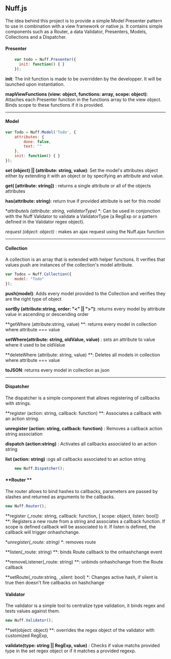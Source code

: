 ## **Nuff.js** ##

The idea behind this project is to provide a simple Model Presenter pattern to use in combination with a view framework or native js. It contains simple components such as a Router, a data Validator, Presenters, Models, Collections  and a Dispatcher.

#### **Presenter** ####

```javascript
    var todo = Nuff.Presenter({
      init: function() { }
    });
```
**init**: The init function is made to be overridden by the developper. It will be launched upon instantiation.

**mapViewFunctions (view: object, functions: array, scope: object)**: Attaches each Presenter function in the functions array to the view object. Binds scope to these functions if it is provided.



----------


#### **Model** ####

```javascript
var Todo = Nuff.Model('Todo', {
	attributes: {
		done: false,
		text: ""
	},
	init: function() { }
});
```

**set (object) || (attribute: string, value)**: Set the model's attributes object either by extending it with an object or by specifying an attribute and value.

**get( [attribute: string])** : returns a single attribute or all of the objects attributes

**has(attribute: string)**: return true if provided attribute is set for this model

**attributeIs (attribute: string, validatorType)* *: Can be used in conjonction with the Nuff Validator to validate a ValidatorType (a RegExp or a pattern defined in the Validator regex object).

*request (object: object)* : makes an ajax request using the Nuff.ajax function


----------

#### **Collection** ####

A collection is an array that is extended with helper functions. It verifies that values push are instances of the collection's model attribute.
```javascript
var Todos = Nuff.Collection({
	model: "Todo"
});
```

**push(model)**: Adds every model provided to the Collection and verifies they are the right type of object

**sortBy (attribute:string, order: "<" || ">")**: returns every model by attribute value in ascending or descending order

**getWhere (attribute:string, value) **: returns every model in collection where attribute === value

**setWhere(attribute: string, oldValue, value)** : sets an attribute to value where it used to be oldValue

**deleteWhere (attribute: string, value) **: Deletes all models in collection where attribute === value

**toJSON**: returns every model in collection as json

----------


#### **Dispatcher** ####

The dispatcher is a simple component that allows registering of callbacks with strings.

**register (action: string, callback: function) **: Associates a callback with an action string.

**unregister (action: string, callback: function)** : Removes a callback action string association

**dispatch (action:string)** : Activates all callbacks associated to an action string

**list (action: string)** :ogs all callbacks associated to an action string
```javascript
    new Nuff.Dispatcher();
```

#### **Router ** ####

The router allows to bind hashes to callbacks, parameters are passed by slashes and returned as arguments to the callbacks.
```javascript
new Nuff.Router();
```

**register (_route: string, callback: function, [ scope: object, listen: bool]) **: Registers a new route from a string and associates a callback function. If scope is defined callback will be associated to it. If listen is defined, the callback will trigger onhashchange.

**unregister(_route: string)* *: removes route

**listen(_route: string) **: binds Route callback to the onhashchange event

**removeListener(_route: string) **: unbinds onhashchange from the Route callback

**setRoute(_route:string, _silent: bool) *: Changes active hash, if silent is true then doesn't fire callbacks on hashchange

#### **Validator** ####

The validator is a simple tool to centralize type validation, it binds regex and tests values against them.

```javascript
new Nuff.Validator();
```

**set(object: object) **: overrides the regex object of the validator with customized RegExp,

**validate(type: string || RegExp, value)** : Checks if value matchs provided type in the set regex object or if it matches a provided regexp.
